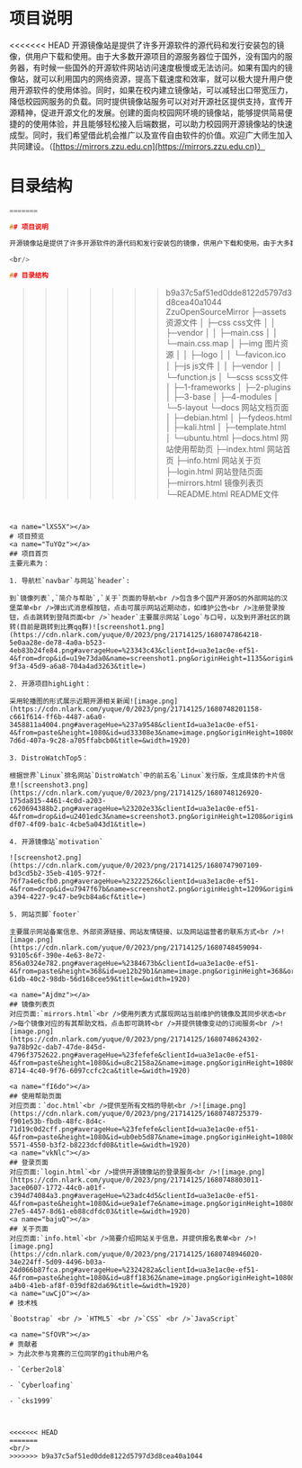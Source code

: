 <a name="QGwdr"></a>
# 项目说明

<<<<<<< HEAD
开源镜像站是提供了许多开源软件的源代码和发行安装包的镜像，供用户下载和使用。由于大多数开源项目的源服务器位于国外，没有国内的服务器，有时候一些国外的开源软件网站访问速度极慢或无法访问。如果有国内的镜像站，就可以利用国内的网络资源，提高下载速度和效率，就可以极大提升用户使用开源软件的使用体验。同时，如果在校内建立镜像站，可以减轻出口带宽压力，降低校园网服务的负载。同时提供镜像站服务可以对对开源社区提供支持，宣传开源精神，促进开源文化的发展。创建的面向校园网环境的镜像站，能够提供简易便捷的的使用体验，并且能够轻松接入后端数据，可以助力校园网开源镜像站的快速成型。同时，我们希望借此机会推广以及宣传自由软件的价值。欢迎广大师生加入共同建设。（[https://mirrors.zzu.edu.cn](https://mirrors.zzu.edu.cn)）
<a name="svyt5"></a>
# 目录结构
```cpp
=======

## 项目说明

开源镜像站是提供了许多开源软件的源代码和发行安装包的镜像，供用户下载和使用。由于大多数开源项目的源服务器位于国外，没有国内的服务器，有时候一些国外的开源软件网站访问速度极慢或无法访问。如果有国内的镜像站，就可以利用国内的网络资源，提高下载速度和效率，就可以极大提升用户使用开源软件的使用体验。同时，如果在校内建立镜像站，可以减轻出口带宽压力，降低校园网服务的负载。同时提供镜像站服务可以对对开源社区提供支持，宣传开源精神，促进开源文化的发展。创建的面向校园网环境的镜像站，能够提供简易便捷的的使用体验，并且能够轻松接入后端数据，可以助力校园网开源镜像站的快速成型。同时，我们希望借此机会推广以及宣传自由软件的价值。欢迎广大师生加入共同建设。（https://mirrors.zzu.edu.cn）

<br/>

## 目录结构


```
>>>>>>> b9a37c5af51ed0dde8122d5797d3d8cea40a1044
ZzuOpenSourceMirror
├─assets             资源文件
│  ├─css             css文件
│  │  ├─vendor
│  │  ├─main.css
│  │  └─main.css.map
│  ├─img             图片资源
│  │  ├─logo
│  │  └─favicon.ico
│  ├─js              js文件
│  │  ├─vendor
│  │  └─function.js
│  └─scss            scss文件
│      ├─1-frameworks
│      ├─2-plugins
│      ├─3-base
│      ├─4-modules
│      └─5-layout
└─docs               网站文档页面
│  ├─debian.html
│  ├─fydeos.html
│  ├─kali.html
│  ├─template.html
│  └─ubuntu.html
├─docs.html          网站使用帮助页
├─index.html         网站首页
├─info.html          网站关于页
├─login.html         网站登陆页面
├─mirrors.html       镜像列表页
└─README.html        README文件
```


<a name="lXS5X"></a>
# 项目预览
<a name="TuYOz"></a>
## 项目首页
主要元素为：

1. 导航栏`navbar`与网站`header`: 

到`镜像列表`,`简介与帮助`,`关于`页面的导航<br />包含多个国产开源OS的外部网站的汉堡菜单<br />弹出式消息框按钮，点击可展示网站近期动态，如维护公告<br />注册登录按钮，点击跳转到登陆页面<br />`header`主要展示网站`Logo`与口号，以及到开源社区的跳转(目前是跳转到比赛qq群)![screenshot1.png](https://cdn.nlark.com/yuque/0/2023/png/21714125/1680747864218-5e0aa28e-de78-4a0a-b523-4eb83b24fe84.png#averageHue=%23343c43&clientId=ua3e1ac0e-ef51-4&from=drop&id=u19e73da0&name=screenshot1.png&originHeight=1135&originWidth=2494&originalType=binary&ratio=1&rotation=0&showTitle=false&size=242536&status=done&style=none&taskId=u0d56b8fe-9f3a-45d9-a6a8-704a4ad3263&title=)

2. 开源项目highLight：

采用轮播图的形式展示近期开源相关新闻![image.png](https://cdn.nlark.com/yuque/0/2023/png/21714125/1680748201158-c661f614-ff6b-4487-a6a0-3458811a4004.png#averageHue=%237a9548&clientId=ua3e1ac0e-ef51-4&from=paste&height=1080&id=ud33308e3&name=image.png&originHeight=1080&originWidth=1920&originalType=binary&ratio=1&rotation=0&showTitle=false&size=189609&status=done&style=none&taskId=u85fa2982-7d6d-407a-9c28-a705ffabcb0&title=&width=1920)

3. DistroWatchTop5：

根据世界`Linux`排名网站`DistroWatch`中的前五名`Linux`发行版，生成具体的卡片信息![screenshot3.png](https://cdn.nlark.com/yuque/0/2023/png/21714125/1680748126920-175da815-4461-4c0d-a203-c620694388b2.png#averageHue=%23202e33&clientId=ua3e1ac0e-ef51-4&from=drop&id=u2401edc3&name=screenshot3.png&originHeight=1208&originWidth=2531&originalType=binary&ratio=1&rotation=0&showTitle=false&size=942898&status=done&style=none&taskId=uc0210c57-df07-4f09-ba1c-4cbe5a043d1&title=)

4. 开源镜像站`motivation`

![screenshot2.png](https://cdn.nlark.com/yuque/0/2023/png/21714125/1680747907109-bd3cd5b2-35eb-4105-972f-76f7a4e6cfb0.png#averageHue=%23222526&clientId=ua3e1ac0e-ef51-4&from=drop&id=u7947f67b&name=screenshot2.png&originHeight=1209&originWidth=2532&originalType=binary&ratio=1&rotation=0&showTitle=false&size=238850&status=done&style=none&taskId=ucc011dbb-a394-4227-9c47-be9cb84a6cf&title=)

5. 网站页脚`footer`

主要展示网站备案信息、外部资源链接、网站友情链接、以及网站运营者的联系方式<br />![image.png](https://cdn.nlark.com/yuque/0/2023/png/21714125/1680748459094-93105c6f-390e-4e63-8e72-856a0324e782.png#averageHue=%2384673b&clientId=ua3e1ac0e-ef51-4&from=paste&height=368&id=ue12b29b1&name=image.png&originHeight=368&originWidth=1920&originalType=binary&ratio=1&rotation=0&showTitle=false&size=43143&status=done&style=none&taskId=u7398508e-61db-40c2-98db-56d168cee59&title=&width=1920)

<a name="Ajdmz"></a>
## 镜像列表页
对应页面:`mirrors.html`<br />使用列表方式展现网站当前维护的镜像及其同步状态<br />每个镜像对应的有其帮助文档，点击即可跳转<br />并提供镜像变动的订阅服务<br />![image.png](https://cdn.nlark.com/yuque/0/2023/png/21714125/1680748624302-9a78b92c-dab7-47de-845d-4796f3752622.png#averageHue=%23fefefe&clientId=ua3e1ac0e-ef51-4&from=paste&height=1080&id=u8c2158a2&name=image.png&originHeight=1080&originWidth=1920&originalType=binary&ratio=1&rotation=0&showTitle=false&size=106305&status=done&style=none&taskId=u0b65e9e0-8714-4c40-9f76-6097ccfc2ca&title=&width=1920)

<a name="fI6do"></a>
## 使用帮助页面
对应页面：`doc.html`<br />提供至所有文档的导航<br />![image.png](https://cdn.nlark.com/yuque/0/2023/png/21714125/1680748725379-f901e53b-fbdb-48fc-8d4c-71d19c0d2cff.png#averageHue=%23fefefe&clientId=ua3e1ac0e-ef51-4&from=paste&height=1080&id=ub0eb5d87&name=image.png&originHeight=1080&originWidth=1920&originalType=binary&ratio=1&rotation=0&showTitle=false&size=145425&status=done&style=none&taskId=u6f0c9a99-5571-4550-b3f2-b8223dcfd08&title=&width=1920)
<a name="vkNlc"></a>
## 登录页面
对应页面:`login.html`<br />提供开源镜像站的登录服务<br />![image.png](https://cdn.nlark.com/yuque/0/2023/png/21714125/1680748803011-3ace0607-1772-44c0-a01f-c394d74084a3.png#averageHue=%23adc4d5&clientId=ua3e1ac0e-ef51-4&from=paste&height=1080&id=ue9a1ef7e&name=image.png&originHeight=1080&originWidth=1920&originalType=binary&ratio=1&rotation=0&showTitle=false&size=65283&status=done&style=none&taskId=ubab73e13-27e5-4457-8d61-eb88cdfdc03&title=&width=1920)
<a name="bajuQ"></a>
## 关于页面
对应页面:`info.html`<br />简要介绍网站关于信息，并提供报名表单<br />![image.png](https://cdn.nlark.com/yuque/0/2023/png/21714125/1680748946020-34e224ff-5d09-4496-b03a-24d066b87fca.png#averageHue=%2324282a&clientId=ua3e1ac0e-ef51-4&from=paste&height=1080&id=u8ff18362&name=image.png&originHeight=1080&originWidth=1920&originalType=binary&ratio=1&rotation=0&showTitle=false&size=191557&status=done&style=none&taskId=u60cb498d-a4b0-41eb-af8f-039df82da69&title=&width=1920)
<a name="uwCjO"></a>
# 技术栈

`Bootstrap` <br /> `HTML5` <br />`CSS` <br />`JavaScript`

<a name="SfOVR"></a>
# 贡献者
> 为此次参与竞赛的三位同学的github用户名

- `Cerber2ol8`

- `Cyberloafing`

- `cks1999`



<<<<<<< HEAD
=======
<br/>
>>>>>>> b9a37c5af51ed0dde8122d5797d3d8cea40a1044
